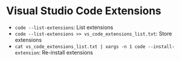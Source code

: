 # Visual Studio Code Extensions

- `code --list-extensions`: List extensions
- `code --list-extensions >> vs_code_extensions_list.txt`: Store extensions
- `cat vs_code_extensions_list.txt | xargs -n 1 code --install-extension`: Re-install extensions

